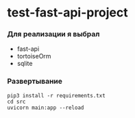 # test-fast-api-project

### Для реализации я выбрал
  - fast-api
  - tortoiseOrm
  - sqlite
### Развертывание

    pip3 install -r requirements.txt
    cd src
    uvicorn main:app --reload
  
